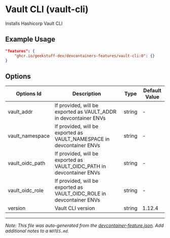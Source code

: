 
# Vault CLI (vault-cli)

Installs Hashicorp Vault CLI

## Example Usage

```json
"features": {
    "ghcr.io/geekstuff-dev/devcontainers-features/vault-cli:0": {}
}
```

## Options

| Options Id | Description | Type | Default Value |
|-----|-----|-----|-----|
| vault_addr | If provided, will be exported as VAULT_ADDR in devcontainer ENVs | string | - |
| vault_namespace | If provided, will be exported as VAULT_NAMESPACE in devcontainer ENVs | string | - |
| vault_oidc_path | If provided, will be exported as VAULT_OIDC_PATH in devcontainer ENVs | string | - |
| vault_oidc_role | If provided, will be exported as VAULT_OIDC_ROLE in devcontainer ENVs | string | - |
| version | Vault CLI version | string | 1.12.4 |



---

_Note: This file was auto-generated from the [devcontainer-feature.json](https://github.com/geekstuff-dev/devcontainers-features/blob/main/src/vault-cli/devcontainer-feature.json).  Add additional notes to a `NOTES.md`._
